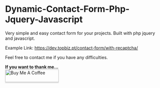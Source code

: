 # Dynamic-Contact-Form-Php-Jquery-Javascript
Very simple and easy contact form for your projects. Built with php jquery and javascript.

Example Link:
https://dev.topbiz.pt/contact-form/with-recaptcha/

Feel free to contact me if you have any difficulties.

<strong>If you want to thank me...</strong>
<br>
<a href="https://www.buymeacoffee.com/drsjm" target="_blank">
	<img src="https://www.buymeacoffee.com/assets/img/custom_images/orange_img.png" alt="Buy Me A Coffee" style="height: 41px !important;width: 174px !important;box-shadow: 0px 3px 2px 0px rgba(190, 190, 190, 0.5) !important;-webkit-box-shadow: 0px 3px 2px 0px rgba(190, 190, 190, 0.5) !important;" >
</a>


